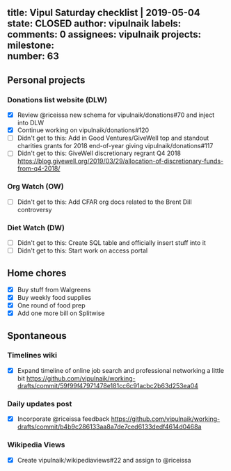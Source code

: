 title:	Vipul Saturday checklist | 2019-05-04
state:	CLOSED
author:	vipulnaik
labels:	
comments:	0
assignees:	vipulnaik
projects:	
milestone:	
number:	63
--
## Personal projects

### Donations list website (DLW)

- [x] Review @riceissa new schema for vipulnaik/donations#70 and inject into DLW
- [x] Continue working on vipulnaik/donations#120
- [ ] Didn't get to this: Add in Good Ventures/GiveWell top and standout charities grants for 2018 end-of-year giving vipulnaik/donations#117
- [ ] Didn't get to this: GiveWell discretionary regrant Q4 2018 https://blog.givewell.org/2019/03/29/allocation-of-discretionary-funds-from-q4-2018/

### Org Watch (OW)

- [ ] Didn't get to this: Add CFAR org docs related to the Brent Dill controversy

### Diet Watch (DW)

- [ ] Didn't get to this: Create SQL table and officially insert stuff into it
- [ ] Didn't get to this: Start work on access portal

## Home chores

- [x] Buy stuff from Walgreens
- [x] Buy weekly food supplies
- [x] One round of food prep
- [x] Add one more bill on Splitwise

## Spontaneous

### Timelines wiki

- [x] Expand timeline of online job search and professional networking a little bit https://github.com/vipulnaik/working-drafts/commit/59f99f47971478e181cc6c91acbc2b63d253ea04

### Daily updates post

- [x] Incorporate @riceissa feedback https://github.com/vipulnaik/working-drafts/commit/b4b9c286133aa8a7de7ced6133dedf4614d0468a

### Wikipedia Views

- [x] Create vipulnaik/wikipediaviews#22 and assign to @riceissa
